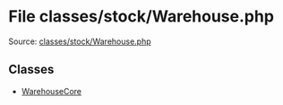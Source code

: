 File classes/stock/Warehouse.php
=========

Source: [classes/stock/Warehouse.php](https://github.com/PrestaShop/PrestaShop/blob/1.5.4.1/classes/stock/Warehouse.php)


Classes
-------

* [WarehouseCore](class.WarehouseCore.md)

